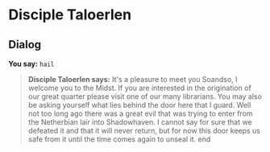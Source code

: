 # Disciple Taloerlen
## Dialog

**You say:** `hail`



>**Disciple Taloerlen says:** It's a pleasure to meet you Soandso, I welcome you to the Midst. If you are interested in the origination of our great quarter please visit one of our many librarians. You may also be asking yourself what lies behind the door here that I guard. Well not too long ago there was a great evil that was trying to enter from the Netherbian lair into Shadowhaven. I cannot say for sure that we defeated it and that it will never return, but for now this door keeps us safe from it until the time comes again to unseal it.
end
